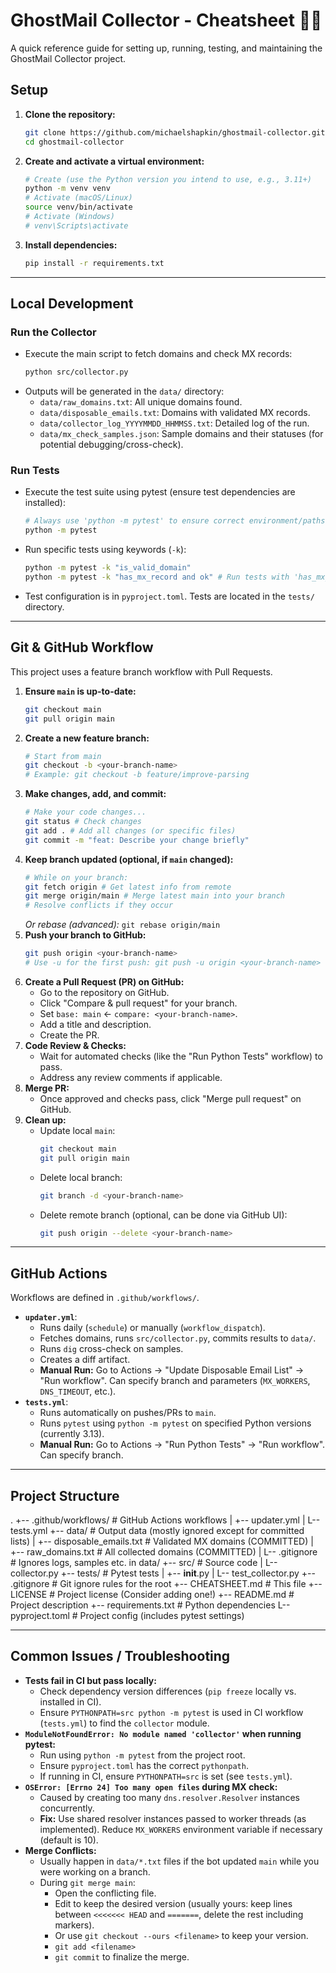 # GhostMail Collector - Cheatsheet 👻📝

A quick reference guide for setting up, running, testing, and maintaining the GhostMail Collector project.

## Setup

1.  **Clone the repository:**
    ```bash
    git clone https://github.com/michaelshapkin/ghostmail-collector.git
    cd ghostmail-collector
    ```
2.  **Create and activate a virtual environment:**
    ```bash
    # Create (use the Python version you intend to use, e.g., 3.11+)
    python -m venv venv
    # Activate (macOS/Linux)
    source venv/bin/activate
    # Activate (Windows)
    # venv\Scripts\activate
    ```
3.  **Install dependencies:**
    ```bash
    pip install -r requirements.txt
    ```

---
## Local Development

### Run the Collector

*   Execute the main script to fetch domains and check MX records:
    ```bash
    python src/collector.py
    ```
*   Outputs will be generated in the `data/` directory:
    *   `data/raw_domains.txt`: All unique domains found.
    *   `data/disposable_emails.txt`: Domains with validated MX records.
    *   `data/collector_log_YYYYMMDD_HHMMSS.txt`: Detailed log of the run.
    *   `data/mx_check_samples.json`: Sample domains and their statuses (for potential debugging/cross-check).

### Run Tests

*   Execute the test suite using pytest (ensure test dependencies are installed):
    ```bash
    # Always use 'python -m pytest' to ensure correct environment/paths
    python -m pytest
    ```
*   Run specific tests using keywords (`-k`):
    ```bash
    python -m pytest -k "is_valid_domain"
    python -m pytest -k "has_mx_record and ok" # Run tests with 'has_mx_record' AND 'ok' in name
    ```
*   Test configuration is in `pyproject.toml`. Tests are located in the `tests/` directory.

---
## Git & GitHub Workflow

This project uses a feature branch workflow with Pull Requests.

1.  **Ensure `main` is up-to-date:**
    ```bash
    git checkout main
    git pull origin main
    ```
2.  **Create a new feature branch:**
    ```bash
    # Start from main
    git checkout -b <your-branch-name>
    # Example: git checkout -b feature/improve-parsing
    ```
3.  **Make changes, add, and commit:**
    ```bash
    # Make your code changes...
    git status # Check changes
    git add . # Add all changes (or specific files)
    git commit -m "feat: Describe your change briefly"
    ```
4.  **Keep branch updated (optional, if `main` changed):**
    ```bash
    # While on your branch:
    git fetch origin # Get latest info from remote
    git merge origin/main # Merge latest main into your branch
    # Resolve conflicts if they occur
    ```
    *Or rebase (advanced):* `git rebase origin/main`
5.  **Push your branch to GitHub:**
    ```bash
    git push origin <your-branch-name>
    # Use -u for the first push: git push -u origin <your-branch-name>
    ```
6.  **Create a Pull Request (PR) on GitHub:**
    *   Go to the repository on GitHub.
    *   Click "Compare & pull request" for your branch.
    *   Set `base: main` <- `compare: <your-branch-name>`.
    *   Add a title and description.
    *   Create the PR.
7.  **Code Review & Checks:**
    *   Wait for automated checks (like the "Run Python Tests" workflow) to pass.
    *   Address any review comments if applicable.
8.  **Merge PR:**
    *   Once approved and checks pass, click "Merge pull request" on GitHub.
9.  **Clean up:**
    *   Update local `main`:
        ```bash
        git checkout main
        git pull origin main
        ```
    *   Delete local branch:
        ```bash
        git branch -d <your-branch-name>
        ```
    *   Delete remote branch (optional, can be done via GitHub UI):
        ```bash
        git push origin --delete <your-branch-name>
        ```
---

## GitHub Actions

Workflows are defined in `.github/workflows/`.

*   **`updater.yml`**:
    *   Runs daily (`schedule`) or manually (`workflow_dispatch`).
    *   Fetches domains, runs `src/collector.py`, commits results to `data/`.
    *   Runs `dig` cross-check on samples.
    *   Creates a diff artifact.
    *   **Manual Run:** Go to Actions -> "Update Disposable Email List" -> "Run workflow". Can specify branch and parameters (`MX_WORKERS`, `DNS_TIMEOUT`, etc.).
*   **`tests.yml`**:
    *   Runs automatically on pushes/PRs to `main`.
    *   Runs `pytest` using `python -m pytest` on specified Python versions (currently 3.13).
    *   **Manual Run:** Go to Actions -> "Run Python Tests" -> "Run workflow". Can specify branch.

---

## Project Structure
.
+-- .github/workflows/  # GitHub Actions workflows
|   +-- updater.yml
|   L-- tests.yml
+-- data/               # Output data (mostly ignored except for committed lists)
|   +-- disposable_emails.txt  # Validated MX domains (COMMITTED)
|   +-- raw_domains.txt        # All collected domains (COMMITTED)
|   L-- .gitignore             # Ignores logs, samples etc. in data/
+-- src/                # Source code
|   L-- collector.py
+-- tests/              # Pytest tests
|   +-- __init__.py
|   L-- test_collector.py
+-- .gitignore          # Git ignore rules for the root
+-- CHEATSHEET.md       # This file
+-- LICENSE             # Project license (Consider adding one!)
+-- README.md           # Project description
+-- requirements.txt    # Python dependencies
L-- pyproject.toml      # Project config (includes pytest settings)

---

## Common Issues / Troubleshooting

*   **Tests fail in CI but pass locally:**
    *   Check dependency version differences (`pip freeze` locally vs. installed in CI).
    *   Ensure `PYTHONPATH=src python -m pytest` is used in CI workflow (`tests.yml`) to find the `collector` module.
*   **`ModuleNotFoundError: No module named 'collector'` when running pytest:**
    *   Run using `python -m pytest` from the project root.
    *   Ensure `pyproject.toml` has the correct `pythonpath`.
    *   If running in CI, ensure `PYTHONPATH=src` is set (see `tests.yml`).
*   **`OSError: [Errno 24] Too many open files` during MX check:**
    *   Caused by creating too many `dns.resolver.Resolver` instances concurrently.
    *   **Fix:** Use shared resolver instances passed to worker threads (as implemented). Reduce `MX_WORKERS` environment variable if necessary (default is 10).
*   **Merge Conflicts:**
    *   Usually happen in `data/*.txt` files if the bot updated `main` while you were working on a branch.
    *   During `git merge main`:
        *   Open the conflicting file.
        *   Edit to keep the desired version (usually yours: keep lines between `<<<<<<< HEAD` and `=======`, delete the rest including markers).
        *   Or use `git checkout --ours <filename>` to keep your version.
        *   `git add <filename>`
        *   `git commit` to finalize the merge.
